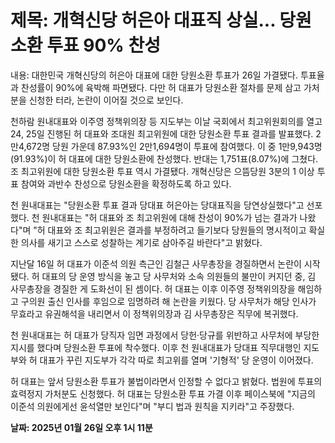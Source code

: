 # **제목: 개혁신당 허은아 대표직 상실... 당원소환 투표 90% 찬성**

  내용: 대한민국 개혁신당의 허은아 대표에 대한 당원소환 투표가 26일 가결됐다. 투표율과 찬성률이 90%에 육박해 파면됐다. 다만 허 대표가 당원소환 절차를 문제 삼고 가처분을 신청한 터라, 논란이 이어질 것으로 보인다.

천하람 원내대표와 이주영 정책위의장 등 지도부는 이날 국회에서 최고위원회의를 열고 24, 25일 진행된 허 대표와 조대원 최고위원에 대한 당원소환 투표 결과를 발표했다. 2만4,672명 당원 가운데 87.93%인 2만1,694명이 투표에 참여했다. 이 중 1만9,943명(91.93%)이 허 대표에 대한 당원소환에 찬성했다. 반대는 1,751표(8.07%)에 그쳤다. 조 최고위원에 대한 당원소환 투표 역시 가결됐다. 개혁신당은 으뜸당원 3분의 1 이상 투표 참여와 과반수 찬성으로 당원소환을 확정하도록 하고 있다.

천 원내대표는 "당원소환 투표 결과 당대표 허은아는 당대표직을 당연상실했다"고 선포했다. 천 원내대표는 "허 대표와 조 최고위원에 대해 찬성이 90%가 넘는 결과가 나왔다"며 "허 대표와 조 최고위원은 결과를 부정하려고 들기보다 당원들의 명시적이고 확실한 의사를 새기고 스스로 성찰하는 계기로 삼아주길 바란다"고 밝혔다.

지난달 16일 허 대표가 이준석 의원 측근인 김철근 사무총장을 경질하면서 논란이 시작됐다. 허 대표의 당 운영 방식을 놓고 당 사무처와 소속 의원들의 불만이 커지던 중, 김 사무총장을 경질한 게 도화선이 된 셈이다. 허 대표는 이후 이주영 정책위의장을 해임하고 구의원 출신 인사를 후임으로 임명하려 해 논란을 키웠다. 당 사무처가 해당 인사가 무효라고 유권해석을 내리면서 이 정책위의장과 김 사무총장은 직무에 복귀했다.

천 원내대표는 허 대표가 당직자 임면 과정에서 당헌·당규를 위반하고 사무처에 부당한 지시를 했다며 당원소환 투표에 착수했다. 이후 천 원내대표가 당대표 직무대행인 지도부와 허 대표가 꾸린 지도부가 각각 따로 최고위를 열며 '기형적' 당 운영이 이어졌다.

허 대표는 앞서 당원소환 투표가 불법이라면서 인정할 수 없다고 밝혔다. 법원에 투표의 효력정지 가처분도 신청했다. 허 대표는 당원소환 투표 가결 이후 페이스북에 "지금의 이준석 의원에게선 윤석열만 보인다"며 "부디 법과 원칙을 지키라"고 주장했다.

  **날짜: 2025년 01월 26일 오후 1시 11분**